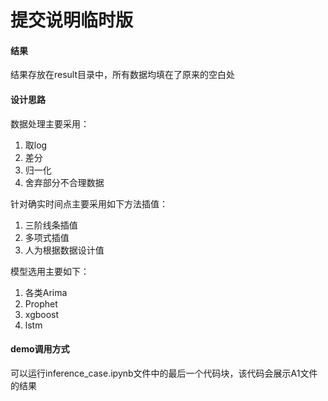 # 提交说明临时版

#### 结果
结果存放在result目录中，所有数据均填在了原来的空白处

#### 设计思路

数据处理主要采用：

1. 取log
2. 差分
3. 归一化
4. 舍弃部分不合理数据

针对确实时间点主要采用如下方法插值：

1. 三阶线条插值
2. 多项式插值
3. 人为根据数据设计值

模型选用主要如下：

1. 各类Arima
2. Prophet
3. xgboost
4. lstm

#### demo调用方式

可以运行inference_case.ipynb文件中的最后一个代码块，该代码会展示A1文件的结果